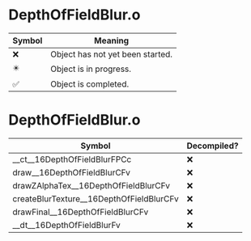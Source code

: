 # DepthOfFieldBlur.o
| Symbol | Meaning 
| ------------- | ------------- 
| :x: | Object has not yet been started. 
| :eight_pointed_black_star: | Object is in progress. 
| :white_check_mark: | Object is completed. 


# DepthOfFieldBlur.o
| Symbol | Decompiled? |
| ------------- | ------------- |
| __ct__16DepthOfFieldBlurFPCc | :x: |
| draw__16DepthOfFieldBlurCFv | :x: |
| drawZAlphaTex__16DepthOfFieldBlurCFv | :x: |
| createBlurTexture__16DepthOfFieldBlurCFv | :x: |
| drawFinal__16DepthOfFieldBlurCFv | :x: |
| __dt__16DepthOfFieldBlurFv | :x: |
